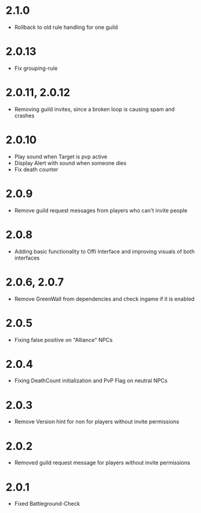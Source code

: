 # 2.1.0
- Rollback to old rule handling for one guild

# 2.0.13

- Fix grouping-rule

# 2.0.11, 2.0.12

- Removing guild invites, since a broken loop is causing spam and crashes

# 2.0.10

- Play sound when Target is pvp active
- Display Alert with sound when someone dies
- Fix death counter

# 2.0.9

- Remove guild request messages from players who can't invite people

# 2.0.8

- Adding basic functionality to Offi Interface and improving visuals of both interfaces

# 2.0.6, 2.0.7

- Remove GreenWall from dependencies and check ingame if it is enabled

# 2.0.5

- Fixing false positive on "Alliance" NPCs

# 2.0.4

- Fixing DeathCount initialization and PvP Flag on neutral NPCs

# 2.0.3

- Remove Version hint for non for players without invite permissions

# 2.0.2

- Removed guild request message for players without invite permissions

# 2.0.1

- Fixed Battleground-Check
